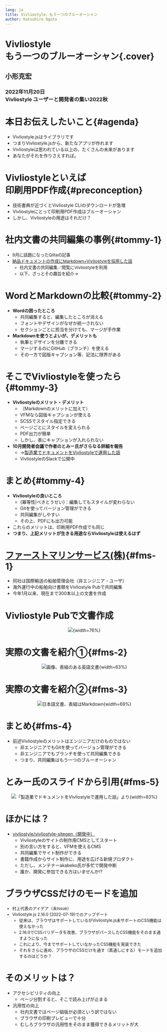 ```yaml
---
lang: ja
title: Vivliostyle、もう一つのブルーオーシャン
author: Katsuhiro Ogata
---
```


# Vivliostyle<br/>もう一つのブルーオーシャン{.cover}

## 小形克宏

### 2022年11月20日<br/>Vivliostyle ユーザーと開発者の集い2022秋


# 本日お伝えしたいこと{#agenda}

- Vivliostyle.jsはライブラリです
- つまりVivliostyle.jsから、新たなアプリが作れます
- Vivliostyleは思われている以上の、たくさんの未来があります
- あなたがそれを作りさえすれば。


# Vivliostyleといえば<br/>印刷用PDF作成{#preconception}

- 技術書典が近づくとVivliostyle CLIのダウンロードが急増
- Vivliostyleにとって印刷用PDF作成はブルーオーシャン
- しかし、Vivliostyleの用途はそれだけ？


# 社内文書の共同編集の事例{#tommy-1}

<div style="font-size: 96%;">

- 9月に話題になったQiitaの記事 
- [納品ドキュメントの作成にMarkdown+Vivliostyleを採用した話](https://qiita.com/tommyecguitar/items/2d1817cc8a09c15ad43e)
    - 社内文書の共同編集／閲覧にVivliostyleを利用
    - 以下、ざっとその趣旨を紹介→

</div>

# WordとMarkdownの比較{#tommy-2}

- **Wordの困ったところ**
    - 共同編集すると、編集したところが消える
    - フォントやデザインがなぜか統一されない
    - セクションごとに担当を分けても、マージが手作業
- **Markdownを使うとよいが、デメリットも**
    - 執筆とデザインを分離できる
    - マージするのにGitHub（ブランチ）を使える
    - その一方で図版キャプション等、記法に限界がある

# そこでVivliostyleを使ったら{#tommy-3}

- **Vivliostyleのメリット・デメリット**
    - （Markdownのメリットに加えて）
    - VFMなら図版キャプションが使える
    - SCSSでスタイル指定できる
    - ページごとにスタイルを変えられる
    - PDF出力が簡単
    - しかし、表にキャプションが入れられない
- **10月開発者会議で作者のとみー氏がさらなる詳細を報告**
    - →[製造業でドキュメントをVivliostyleで運用した話](https://vivliostyle.slack.com/archives/CAECW4S93/p1664603649765059)
    - VivliostyleのSlackで公開中

# まとめ{#tommy-4}

- **Vivliostyleの良いところ**
    - {冪等性|べきとうせい}：編集してもスタイルが変わらない
    - Gitを使ってバージョン管理ができる
    - 共同編集がしやすい
    - その上、PDFにも出力可能
- これらのメリットは、印刷用PDF作成でも同じ
- **つまり、上記メリットが生きる用途ならVivliostyleは使えるはず**


# [ファーストマリンサービス(株)](https://fmarine.co.jp/){#fms-1}

- 同社は国際輸送の船舶管理会社（非エンジニア・ユーザ）
- 海外運行中の船舶向け書類をVivliostyle Pubで共同編集
- 今年1月以来、現在まで300本以上の文書を作成

# Vivliostyle Pubで文書作成

<div style="text-align:center">

![](FMS-system.jpg){width=76%}

</div>

# 実際の文書を紹介①{#fms-2}

<div style="text-align:center">

![画像、表組のある英語文書](FMS_sample-b.png){width=63%}

</div>

# 実際の文書を紹介②{#fms-3}

<div style="text-align:center">

![日本語文書、表組はMarkdown](FMS_sample-c.png){width=69%}

</div>

# まとめ{#fms-4}

- 前述Vivliostyleのメリットはエンジニアだけのものではない
    - 非エンジニアでもGitを使ってバージョン管理ができる
    - 非エンジニアでもブランチを使って共同編集できる
    - つまり、共同編集はもう一つのブルーオーシャン

# とみー氏のスライドから引用{#fms-5}

<div style="text-align:center">

![「製造業でドキュメントをVivliostyleで運用した話」より](slides-export.jpg){width=83%}

</div>

# ほかには？

- [vivliostyle/vivliostyle-sitegen（開発中）](https://github.com/vivliostyle/vivliostyle-sitegen)
    - Vivliostyleのサイトの制作用CMSとしてスタート
    - 別の言い方をすると、VFMを使えるCMS
    - 共同編集でサイト制作ができる
    - 書籍作成からサイト制作に、用途を広げる新規プロダクト
    - ただし、メンテナーakabeko氏が多忙で開発中断
    - 誰か、開発に参加できる方はいませんか⁉︎

# ブラウザCSSだけのモードを追加

<div style="font-size: 93%;">

- 村上代表のアイデア（未Issue）
- Vivliostyle.js 2.16.0 (2022-07-19)でのアップデート
   - 従来は、ブラウザはサポートしているがVivliostyle.js未サポートのCSS機能は使えなかった
   - 2.16.0でCSSバリデータを改善、ブラウザがパースしたCSS機能をそのまま通すようになった
   - これにより、今までサポートしていなかったCSS機能を実装できた
   - それをさらに進め、ブラウザのCSSだけを通す（素通しにする）モードを追加するのはどうか？

</div>

# そのメリットは？

- アクセシビリティの向上
    - ページ分割すると、そこで読み上げが止まる
- 汎用性の向上
    - 社内文書ではページ組版が必須という訳ではない
    - ブラウザの印刷プレビューで十分
    - むしろブラウザの汎用性をそのまま獲得できるメリットが大



